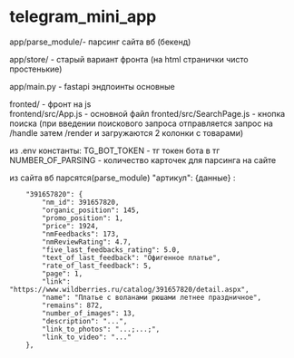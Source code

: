 # telegram_mini_app

app/parse_module/- парсинг сайта вб (бекенд)

app/store/ - старый вариант фронта (на html странички чисто простенькие)

app/main.py - fastapi эндпоинты основные

fronted/ - фронт на js  
frontend/src/App.js  - основной файл
fronted/src/SearchPage.js - кнопка поиска (при введении поискового запроса отправляется запрос на /handle затем /render и загружаются 2 колонки с товарами)

из .env константы:
TG_BOT_TOKEN - тг токен бота в тг 
NUMBER_OF_PARSING - количество карточек для парсинга на сайте


из сайта вб парсятся(parse_module) "артикул": {данные} :


```
    "391657820": {
        "nm_id": 391657820,
        "organic_position": 145,
        "promo_position": 1,
        "price": 1924,
        "nmFeedbacks": 173,
        "nmReviewRating": 4.7,
        "five_last_feedbacks_rating": 5.0,
        "text_of_last_feedback": "Офигенное платье",
        "rate_of_last_feedback": 5,
        "page": 1,
        "link": "https://www.wildberries.ru/catalog/391657820/detail.aspx",
        "name": "Платье с воланами рюшами летнее праздничное",
        "remains": 872,
        "number_of_images": 13,
        "description": "...",
        "link_to_photos": "...;...;",
        "link_to_video": "..."
    },
```
